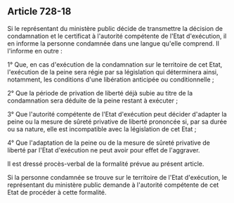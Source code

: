 Article 728-18
----
Si le représentant du ministère public décide de transmettre la décision de
condamnation et le certificat à l'autorité compétente de l'Etat d'exécution, il
en informe la personne condamnée dans une langue qu'elle comprend. Il l'informe
en outre :

1° Que, en cas d'exécution de la condamnation sur le territoire de cet Etat,
l'exécution de la peine sera régie par sa législation qui déterminera ainsi,
notamment, les conditions d'une libération anticipée ou conditionnelle ;

2° Que la période de privation de liberté déjà subie au titre de la condamnation
sera déduite de la peine restant à exécuter ;

3° Que l'autorité compétente de l'Etat d'exécution peut décider d'adapter la
peine ou la mesure de sûreté privative de liberté prononcée si, par sa durée ou
sa nature, elle est incompatible avec la législation de cet Etat ;

4° Que l'adaptation de la peine ou de la mesure de sûreté privative de liberté
par l'Etat d'exécution ne peut avoir pour effet de l'aggraver.

Il est dressé procès-verbal de la formalité prévue au présent article.

Si la personne condamnée se trouve sur le territoire de l'Etat d'exécution, le
représentant du ministère public demande à l'autorité compétente de cet Etat de
procéder à cette formalité.
